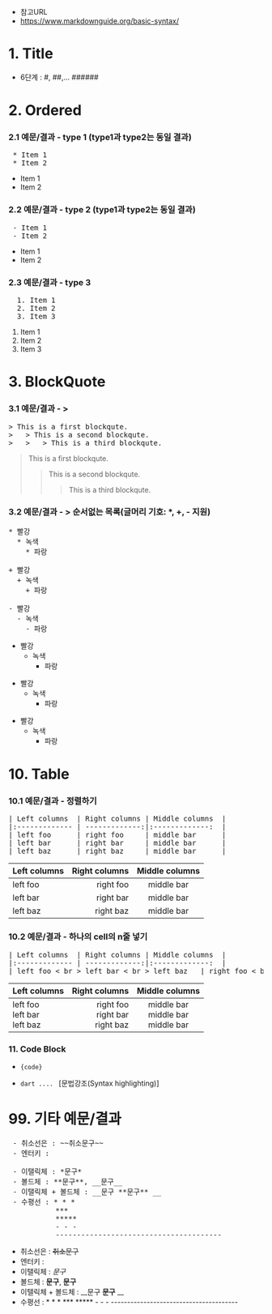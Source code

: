 - 참고URL
- https://www.markdownguide.org/basic-syntax/

# 1. Title
- 6단계 : #, ##,... ######

# 2. Ordered
### 2.1 예문/결과 - type 1 (type1과 type2는 동일 결과)
<pre>
 * Item 1
 * Item 2
</pre>
 * Item 1
 * Item 2

### 2.2 예문/결과 - type 2 (type1과 type2는 동일 결과)
<pre>
 - Item 1
 - Item 2
</pre>
 - Item 1
 - Item 2

### 2.3 예문/결과 - type 3
<pre>
  1. Item 1
  2. Item 2
  3. Item 3
</pre>
  1. Item 1
  2. Item 2
  3. Item 3

# 3. BlockQuote
### 3.1 예문/결과 - >
<pre>
> This is a first blockqute.
>	> This is a second blockqute.
>	>	> This is a third blockqute.
</pre>
> This is a first blockqute.
>	> This is a second blockqute.
>	>	> This is a third blockqute.

### 3.2 예문/결과 - > 순서없는 목록(글머리 기호: *, +, - 지원)
<pre>
* 빨강
  * 녹색
    * 파랑

+ 빨강
  + 녹색
    + 파랑

- 빨강
  - 녹색
    - 파랑
</pre>

* 빨강
  * 녹색
    * 파랑

+ 빨강
  + 녹색
    + 파랑

- 빨강
  - 녹색
    - 파랑


# 10. Table
### 10.1 예문/결과 - 정렬하기
<pre>
| Left columns  | Right columns | Middle columns  |
|:------------- | -------------:|:-------------:  |
| left foo      | right foo     | middle bar      |
| left bar      | right bar     | middle bar      |
| left baz      | right baz     | middle bar      |
</pre>
| Left columns  | Right columns | Middle columns  |
|:------------- | -------------:|:-------------:  |
| left foo      | right foo     | middle bar      |
| left bar      | right bar     | middle bar      |
| left baz      | right baz     | middle bar      |

### 10.2 예문/결과 - 하나의 cell의 n줄 넣기
<pre>
| Left columns  | Right columns | Middle columns  |
|:------------- | -------------:|:-------------:  |
| left foo < br > left bar < br > left baz   | right foo < br > right bar < br > right baz  | middle bar < br > middle bar  < br >middle bar  |
</pre>
| Left columns  | Right columns | Middle columns  |
|:------------- | -------------:|:-------------:  |
| left foo <br> left bar <br> left baz   | right foo <br> right bar <br> right baz  | middle bar <br> middle bar  <br>middle bar  |

### 11. Code Block
 - <pre><code>{code}</code></pre> 
 - ```dart .... ```   [문법강조(Syntax highlighting)]




# 99. 기타 예문/결과 
<pre>
 - 취소선은 : ~~취소문구~~
 - 엔터키 : <br>
 - 이탤릭체 : *문구*
 - 볼드체 : **문구**, __문구__
 - 이탤릭체 + 볼드체 : __문구 **문구** __
 - 수평선 : * * *
           ***
           *****
           - - -
           ---------------------------------------
</pre>
 - 취소선은 : ~~취소문구~~
 - 엔터키 : <br>
 - 이탤릭체 : *문구*
 - 볼드체 : **문구**, __문구__
 - 이탤릭체 + 볼드체 : __문구 **문구** __
  - 수평선 : * * *
           ***
           *****
           - - -
           ---------------------------------------